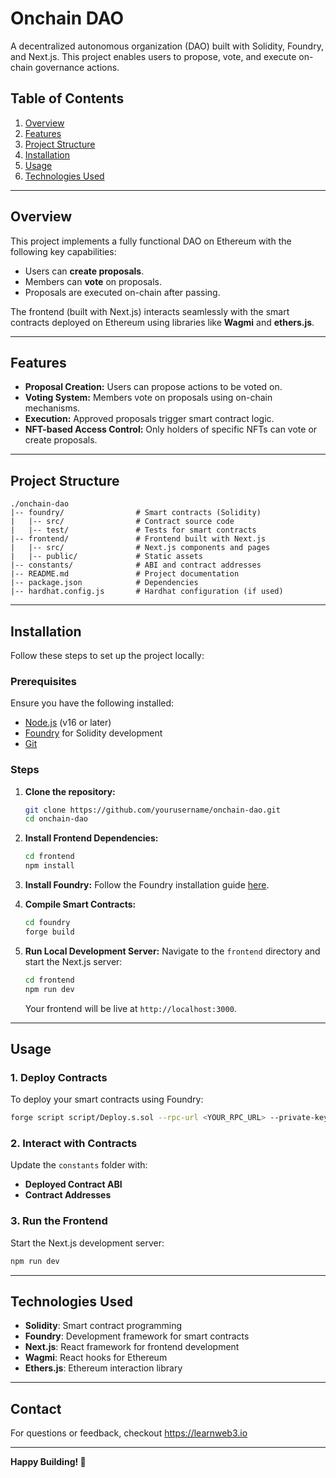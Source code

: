 # Onchain DAO

A decentralized autonomous organization (DAO) built with Solidity, Foundry, and Next.js. This project enables users to propose, vote, and execute on-chain governance actions.

## Table of Contents
1. [Overview](#overview)
2. [Features](#features)
3. [Project Structure](#project-structure)
4. [Installation](#installation)
5. [Usage](#usage)
6. [Technologies Used](#technologies-used)

---

## Overview
This project implements a fully functional DAO on Ethereum with the following key capabilities:
- Users can **create proposals**.
- Members can **vote** on proposals.
- Proposals are executed on-chain after passing.

The frontend (built with Next.js) interacts seamlessly with the smart contracts deployed on Ethereum using libraries like **Wagmi** and **ethers.js**.

---

## Features
- **Proposal Creation:** Users can propose actions to be voted on.
- **Voting System:** Members vote on proposals using on-chain mechanisms.
- **Execution:** Approved proposals trigger smart contract logic.
- **NFT-based Access Control:** Only holders of specific NFTs can vote or create proposals.

---

## Project Structure
```
./onchain-dao
|-- foundry/                # Smart contracts (Solidity)
|   |-- src/                # Contract source code
|   |-- test/               # Tests for smart contracts
|-- frontend/               # Frontend built with Next.js
|   |-- src/                # Next.js components and pages
|   |-- public/             # Static assets
|-- constants/              # ABI and contract addresses
|-- README.md               # Project documentation
|-- package.json            # Dependencies
|-- hardhat.config.js       # Hardhat configuration (if used)
```

---

## Installation
Follow these steps to set up the project locally:

### Prerequisites
Ensure you have the following installed:
- [Node.js](https://nodejs.org/) (v16 or later)
- [Foundry](https://book.getfoundry.sh/) for Solidity development
- [Git](https://git-scm.com/)

### Steps
1. **Clone the repository:**
   ```bash
   git clone https://github.com/yourusername/onchain-dao.git
   cd onchain-dao
   ```

2. **Install Frontend Dependencies:**
   ```bash
   cd frontend
   npm install
   ```

3. **Install Foundry:**
   Follow the Foundry installation guide [here](https://book.getfoundry.sh/getting-started/installation).

4. **Compile Smart Contracts:**
   ```bash
   cd foundry
   forge build
   ```

5. **Run Local Development Server:**
   Navigate to the `frontend` directory and start the Next.js server:
   ```bash
   cd frontend
   npm run dev
   ```
   Your frontend will be live at `http://localhost:3000`.

---

## Usage
### 1. Deploy Contracts
To deploy your smart contracts using Foundry:
```bash
forge script script/Deploy.s.sol --rpc-url <YOUR_RPC_URL> --private-key <YOUR_PRIVATE_KEY>
```

### 2. Interact with Contracts
Update the `constants` folder with:
- **Deployed Contract ABI**
- **Contract Addresses**

### 3. Run the Frontend
Start the Next.js development server:
```bash
npm run dev
```

---

## Technologies Used
- **Solidity**: Smart contract programming
- **Foundry**: Development framework for smart contracts
- **Next.js**: React framework for frontend development
- **Wagmi**: React hooks for Ethereum
- **Ethers.js**: Ethereum interaction library

---

## Contact
For questions or feedback, checkout https://learnweb3.io

---
**Happy Building! 🚀**
